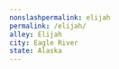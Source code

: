 ```yaml
---
﻿nonslashpermalink: elijah
permalink: /elijah/
alley: Elijah
city: Eagle River
state: Alaska
---
```

